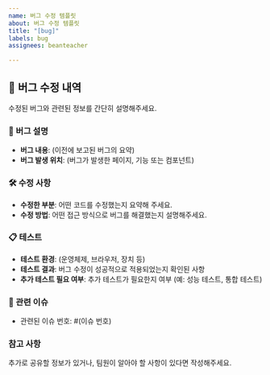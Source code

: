 ```yaml
---
name: 버그 수정 템플릿
about: 버그 수정 템플릿
title: "[bug]"
labels: bug
assignees: beanteacher

---
```


## 🔧 버그 수정 내역
수정된 버그와 관련된 정보를 간단히 설명해주세요.

### 🐞 버그 설명
- **버그 내용**: (이전에 보고된 버그의 요약)
- **버그 발생 위치**: (버그가 발생한 페이지, 기능 또는 컴포넌트)

### 🛠️ 수정 사항
- **수정한 부분**: 어떤 코드를 수정했는지 요약해 주세요.
- **수정 방법**: 어떤 접근 방식으로 버그를 해결했는지 설명해주세요.

### 📋 테스트
- **테스트 환경**: (운영체제, 브라우저, 장치 등)
- **테스트 결과**: 버그 수정이 성공적으로 적용되었는지 확인된 사항
- **추가 테스트 필요 여부**: 추가 테스트가 필요한지 여부 (예: 성능 테스트, 통합 테스트)

### 📝 관련 이슈
- 관련된 이슈 번호: #(이슈 번호)

### 참고 사항
추가로 공유할 정보가 있거나, 팀원이 알아야 할 사항이 있다면 작성해주세요.

